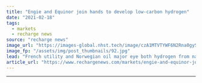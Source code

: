 ```yaml
---
title: "Engie and Equinor join hands to develop low-carbon hydrogen"
date: "2021-02-18"
tags: 
  - markets
  - recharge news
source: "recharge news"
image_url: "https://images-global.nhst.tech/image/czA1MTVTYWF6N2Rna0gyS1QrVHZXU3dqcUlBRkdEUnZYY0pGc1JnVWFwRT0=/nhst/binary/d9b06724e8cb31f3a198800b9b038161"
image_fp: "/assets/img/post_thumbnails/92.jpg"
lead: "French utility and Norwegian oil major eye both hydrogen from natural gas linked to CCS and hydrogen produced from renewable electricity"
article_url: "https://www.rechargenews.com/markets/engie-and-equinor-join-hands-to-develop-low-carbon-hydrogen/2-1-965877"
---
```


---
